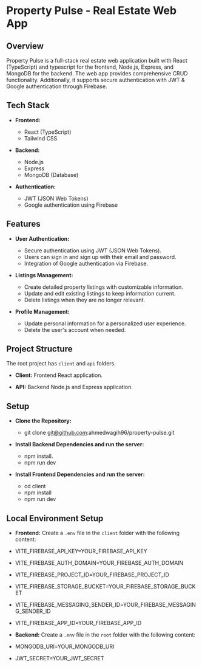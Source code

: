 
# Property Pulse - Real Estate Web App

## Overview

Property Pulse is a full-stack real estate web application built with React (TypeScript) and typescript for the frontend, Node.js, Express, and MongoDB for the backend. The web app provides comprehensive CRUD functionality. Additionally, it supports secure authentication with JWT & Google authentication through Firebase.

## Tech Stack

- **Frontend:**
  - React (TypeScript)
  - Tailwind CSS

- **Backend:**
  - Node.js
  - Express
  - MongoDB (Database)

- **Authentication:**
  - JWT (JSON Web Tokens)
  - Google authentication using Firebase

## Features

- **User Authentication:**
  - Secure authentication using JWT (JSON Web Tokens).
  - Users can sign in and sign up with their email and password.
  - Integration of Google authentication via Firebase.

- **Listings Management:**
  - Create detailed property listings with customizable information.
  - Update and edit existing listings to keep information current.
  - Delete listings when they are no longer relevant.

- **Profile Management:**
  - Update personal information for a personalized user experience.
  - Delete the user's account when needed.

## Project Structure

The root project has `client` and `api` folders. 

- **Client:** Frontend React application.

- **API:** Backend Node.js and Express application.

## Setup
- **Clone the Repository:**
	- git clone git@github.com:ahmedwagih96/property-pulse.git

- **Install Backend Dependencies and run the server:**
	- npm install.
	- npm run dev

- **Install Frontend Dependencies and run the server:**
	- cd client 
    - npm install
	- npm run dev 

## Local Environment Setup

- **Frontend:**
Create a `.env` file in the `client` folder with the following content:
- VITE_FIREBASE_API_KEY=YOUR_FIREBASE_API_KEY
- VITE_FIREBASE_AUTH_DOMAIN=YOUR_FIREBASE_AUTH_DOMAIN
- VITE_FIREBASE_PROJECT_ID=YOUR_FIREBASE_PROJECT_ID
- VITE_FIREBASE_STORAGE_BUCKET=YOUR_FIREBASE_STORAGE_BUCKET
- VITE_FIREBASE_MESSAGING_SENDER_ID=YOUR_FIREBASE_MESSAGING_SENDER_ID
- VITE_FIREBASE_APP_ID=YOUR_FIREBASE_APP_ID

- **Backend:**
 Create a `.env` file in the `root` folder with the following content:
- MONGODB_URI=YOUR_MONGODB_URI
- JWT_SECRET=YOUR_JWT_SECRET